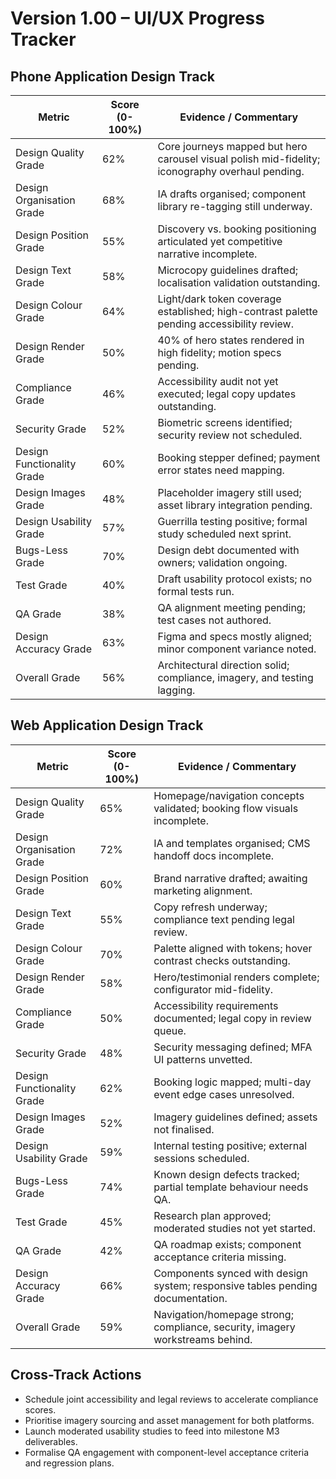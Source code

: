 # Version 1.00 – UI/UX Progress Tracker

## Phone Application Design Track
| Metric | Score (0-100%) | Evidence / Commentary |
|--------|----------------|-----------------------|
| Design Quality Grade | 62% | Core journeys mapped but hero carousel visual polish mid-fidelity; iconography overhaul pending. |
| Design Organisation Grade | 68% | IA drafts organised; component library re-tagging still underway. |
| Design Position Grade | 55% | Discovery vs. booking positioning articulated yet competitive narrative incomplete. |
| Design Text Grade | 58% | Microcopy guidelines drafted; localisation validation outstanding. |
| Design Colour Grade | 64% | Light/dark token coverage established; high-contrast palette pending accessibility review. |
| Design Render Grade | 50% | 40% of hero states rendered in high fidelity; motion specs pending. |
| Compliance Grade | 46% | Accessibility audit not yet executed; legal copy updates outstanding. |
| Security Grade | 52% | Biometric screens identified; security review not scheduled. |
| Design Functionality Grade | 60% | Booking stepper defined; payment error states need mapping. |
| Design Images Grade | 48% | Placeholder imagery still used; asset library integration pending. |
| Design Usability Grade | 57% | Guerrilla testing positive; formal study scheduled next sprint. |
| Bugs-Less Grade | 70% | Design debt documented with owners; validation ongoing. |
| Test Grade | 40% | Draft usability protocol exists; no formal tests run. |
| QA Grade | 38% | QA alignment meeting pending; test cases not authored. |
| Design Accuracy Grade | 63% | Figma and specs mostly aligned; minor component variance noted. |
| Overall Grade | 56% | Architectural direction solid; compliance, imagery, and testing lagging. |

## Web Application Design Track
| Metric | Score (0-100%) | Evidence / Commentary |
|--------|----------------|-----------------------|
| Design Quality Grade | 65% | Homepage/navigation concepts validated; booking flow visuals incomplete. |
| Design Organisation Grade | 72% | IA and templates organised; CMS handoff docs incomplete. |
| Design Position Grade | 60% | Brand narrative drafted; awaiting marketing alignment. |
| Design Text Grade | 55% | Copy refresh underway; compliance text pending legal review. |
| Design Colour Grade | 70% | Palette aligned with tokens; hover contrast checks outstanding. |
| Design Render Grade | 58% | Hero/testimonial renders complete; configurator mid-fidelity. |
| Compliance Grade | 50% | Accessibility requirements documented; legal copy in review queue. |
| Security Grade | 48% | Security messaging defined; MFA UI patterns unvetted. |
| Design Functionality Grade | 62% | Booking logic mapped; multi-day event edge cases unresolved. |
| Design Images Grade | 52% | Imagery guidelines defined; assets not finalised. |
| Design Usability Grade | 59% | Internal testing positive; external sessions scheduled. |
| Bugs-Less Grade | 74% | Known design defects tracked; partial template behaviour needs QA. |
| Test Grade | 45% | Research plan approved; moderated studies not yet started. |
| QA Grade | 42% | QA roadmap exists; component acceptance criteria missing. |
| Design Accuracy Grade | 66% | Components synced with design system; responsive tables pending documentation. |
| Overall Grade | 59% | Navigation/homepage strong; compliance, security, imagery workstreams behind. |

## Cross-Track Actions
- Schedule joint accessibility and legal reviews to accelerate compliance scores.
- Prioritise imagery sourcing and asset management for both platforms.
- Launch moderated usability studies to feed into milestone M3 deliverables.
- Formalise QA engagement with component-level acceptance criteria and regression plans.
